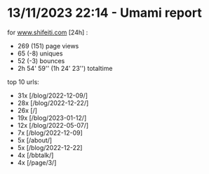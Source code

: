 # 13/11/2023 22:14 - Umami report
for www.shifeiti.com [24h] :

 - 269 (151) page views
 - 65 (-8) uniques
 - 52 (-3) bounces
 - 2h 54' 59'' (1h 24' 23'') totaltime


top 10 urls:
 - 31x [/blog/2022-12-09/]
 - 28x [/blog/2022-12-22/]
 - 26x [/]
 - 19x [/blog/2023-01-12/]
 - 12x [/blog/2022-05-07/]
 - 7x [/blog/2022-12-09]
 - 5x [/about/]
 - 5x [/blog/2022-12-22]
 - 4x [/bbtalk/]
 - 4x [/page/3/]



